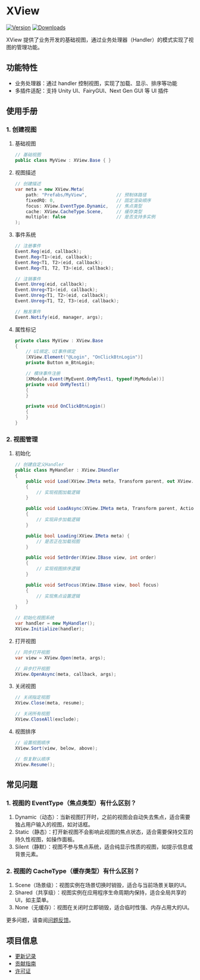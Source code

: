 # XView

[![Version](https://img.shields.io/npm/v/org.eframework.u3d.msv)](https://www.npmjs.com/package/org.eframework.u3d.msv)
[![Downloads](https://img.shields.io/npm/dm/org.eframework.u3d.msv)](https://www.npmjs.com/package/org.eframework.u3d.msv)  

XView 提供了业务开发的基础视图，通过业务处理器（Handler）的模式实现了视图的管理功能。

## 功能特性

- 业务处理器：通过 handler 控制视图，实现了加载、显示、排序等功能
- 多插件适配：支持 Unity UI、FairyGUI、Next Gen GUI 等 UI 插件

## 使用手册

### 1. 创建视图

1. 基础视图
    ```csharp
    // 基础视图
    public class MyView : XView.Base { }
    ```

2. 视图描述
    ```csharp
    // 创建描述
    var meta = new XView.Meta(
        path: "Prefabs/MyView",           // 预制体路径
        fixedRQ: 0,                       // 固定渲染顺序
        focus: XView.EventType.Dynamic,   // 焦点类型
        cache: XView.CacheType.Scene,     // 缓存类型
        multiple: false                   // 是否支持多实例
    );
    ```

3. 事件系统
    ```csharp
    // 注册事件
    Event.Reg(eid, callback);
    Event.Reg<T1>(eid, callback);
    Event.Reg<T1, T2>(eid, callback);
    Event.Reg<T1, T2, T3>(eid, callback);
    ```

    ```csharp
    // 注销事件
    Event.Unreg(eid, callback);
    Event.Unreg<T1>(eid, callback);
    Event.Unreg<T1, T2>(eid, callback);
    Event.Unreg<T1, T2, T3>(eid, callback);
    ```

    ```csharp
    // 触发事件
    Event.Notify(eid, manager, args);
    ```

4. 属性标记
    ```csharp
    private class MyView : XView.Base
    {
        // UI绑定、UI事件绑定
        [XView.Element("@Login", "OnClickBtnLogin")]
        private Button m_BtnLogin;

        // 模块事件注册
        [XModule.Event(MyEvent.OnMyTest1, typeof(MyModule))]
        private void OnMyTest1()
        {
        }
    
        private void OnClickBtnLogin()
        {
        }
    }
    ```

### 2. 视图管理

1. 初始化
    ```csharp
    // 创建自定义Handler
    public class MyHandler : XView.IHandler 
    {
        public void Load(XView.IMeta meta, Transform parent, out XView.IBase view, out GameObject panel)
        {
            // 实现视图加载逻辑
        }

        public void LoadAsync(XView.IMeta meta, Transform parent, Action<XView.IBase, GameObject> callback)
        {
            // 实现异步加载逻辑
        }

        public bool Loading(XView.IMeta meta) { 
            // 是否正在加载视图
        }

        public void SetOrder(XView.IBase view, int order)
        {
            // 实现视图排序逻辑
        }

        public void SetFocus(XView.IBase view, bool focus)
        {
            // 实现焦点设置逻辑
        }
    }

    // 初始化视图系统
    var handler = new MyHandler();
    XView.Initialize(handler);
    ```

2. 打开视图
    ```csharp
    // 同步打开视图
    var view = XView.Open(meta, args);

    // 异步打开视图
    XView.OpenAsync(meta, callback, args);
    ```

3. 关闭视图
    ```csharp
    // 关闭指定视图
    XView.Close(meta, resume);

    // 关闭所有视图
    XView.CloseAll(exclude);
    ```

4. 视图排序
    ```csharp
    // 设置视图顺序
    XView.Sort(view, below, above);

    // 恢复默认顺序
    XView.Resume();
    ```

## 常见问题

### 1. 视图的 EventType（焦点类型）有什么区别？

1. Dynamic（动态）：当新视图打开时，之前的视图会自动失去焦点，适合需要独占用户输入的视图，如对话框。
2. Static（静态）：打开新视图不会影响此视图的焦点状态，适合需要保持交互的持久性视图，如操作面板。
3. Silent（静默）：视图不参与焦点系统，适合纯显示性质的视图，如提示信息或背景元素。

### 2. 视图的 CacheType（缓存类型）有什么区别？

1. Scene（场景级）：视图实例在场景切换时销毁，适合与当前场景关联的UI。
2. Shared（共享级）：视图实例在应用程序生命周期内保持，适合全局共享的UI，如主菜单。
3. None（无缓存）：视图在关闭时立即销毁，适合临时性强、内存占用大的UI。

更多问题，请查阅[问题反馈](../CONTRIBUTING.md#问题反馈)。

## 项目信息

- [更新记录](../CHANGELOG.md)
- [贡献指南](../CONTRIBUTING.md)
- [许可证](../LICENSE)

